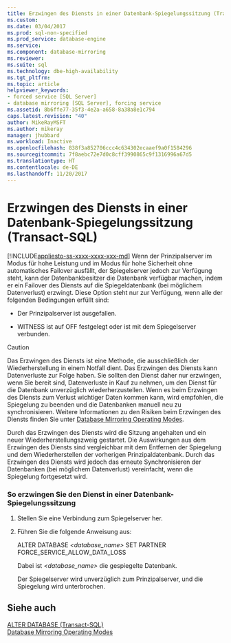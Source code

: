 ```yaml
---
title: Erzwingen des Diensts in einer Datenbank-Spiegelungssitzung (Transact-SQL) | Microsoft-Dokumentation
ms.custom: 
ms.date: 03/04/2017
ms.prod: sql-non-specified
ms.prod_service: database-engine
ms.service: 
ms.component: database-mirroring
ms.reviewer: 
ms.suite: sql
ms.technology: dbe-high-availability
ms.tgt_pltfrm: 
ms.topic: article
helpviewer_keywords:
- forced service [SQL Server]
- database mirroring [SQL Server], forcing service
ms.assetid: 8b6ffe77-35f3-4e2a-a658-8a38a8e1c794
caps.latest.revision: "40"
author: MikeRayMSFT
ms.author: mikeray
manager: jhubbard
ms.workload: Inactive
ms.openlocfilehash: 838f3a852706ccc4c634302ecaaef9a0f1584296
ms.sourcegitcommit: 7f8aebc72e7d0c8cff3990865c9f1316996a67d5
ms.translationtype: HT
ms.contentlocale: de-DE
ms.lasthandoff: 11/20/2017
---
```

# <a name="force-service-in-a-database-mirroring-session-transact-sql"></a>Erzwingen des Diensts in einer Datenbank-Spiegelungssitzung (Transact-SQL)
[!INCLUDE[appliesto-ss-xxxx-xxxx-xxx-md](../../includes/appliesto-ss-xxxx-xxxx-xxx-md.md)] Wenn der Prinzipalserver im Modus für hohe Leistung und im Modus für hohe Sicherheit ohne automatisches Failover ausfällt, der Spiegelserver jedoch zur Verfügung steht, kann der Datenbankbesitzer die Datenbank verfügbar machen, indem er ein Failover des Diensts auf die Spiegeldatenbank (bei möglichem Datenverlust) erzwingt. Diese Option steht nur zur Verfügung, wenn alle der folgenden Bedingungen erfüllt sind:  
  
-   Der Prinzipalserver ist ausgefallen.  
  
-   WITNESS ist auf OFF festgelegt oder ist mit dem Spiegelserver verbunden.  
  
> [!CAUTION]  
>  Das Erzwingen des Diensts ist eine Methode, die ausschließlich der Wiederherstellung in einem Notfall dient. Das Erzwingen des Diensts kann Datenverluste zur Folge haben. Sie sollten den Dienst daher nur erzwingen, wenn Sie bereit sind, Datenverluste in Kauf zu nehmen, um den Dienst für die Datenbank unverzüglich wiederherzustellen. Wenn es beim Erzwingen des Diensts zum Verlust wichtiger Daten kommen kann, wird empfohlen, die Spiegelung zu beenden und die Datenbanken manuell neu zu synchronisieren. Weitere Informationen zu den Risiken beim Erzwingen des Diensts finden Sie unter [Database Mirroring Operating Modes](../../database-engine/database-mirroring/database-mirroring-operating-modes.md).  
  
 Durch das Erzwingen des Diensts wird die Sitzung angehalten und ein neuer Wiederherstellungszweig gestartet. Die Auswirkungen aus dem Erzwingen des Diensts sind vergleichbar mit dem Entfernen der Spiegelung und dem Wiederherstellen der vorherigen Prinzipaldatenbank. Durch das Erzwingen des Diensts wird jedoch das erneute Synchronisieren der Datenbanken (bei möglichem Datenverlust) vereinfacht, wenn die Spiegelung fortgesetzt wird.  
  
### <a name="to-force-service-in-a-database-mirroring-session"></a>So erzwingen Sie den Dienst in einer Datenbank-Spiegelungssitzung  
  
1.  Stellen Sie eine Verbindung zum Spiegelserver her.  
  
2.  Führen Sie die folgende Anweisung aus:  
  
     ALTER DATABASE *<database_name>* SET PARTNER FORCE_SERVICE_ALLOW_DATA_LOSS  
  
     Dabei ist *<database_name>* die gespiegelte Datenbank.  
  
     Der Spiegelserver wird unverzüglich zum Prinzipalserver, und die Spiegelung wird unterbrochen.  
  
## <a name="see-also"></a>Siehe auch  
 [ALTER DATABASE &#40;Transact-SQL&#41;](../../t-sql/statements/alter-database-transact-sql.md)   
 [Database Mirroring Operating Modes](../../database-engine/database-mirroring/database-mirroring-operating-modes.md)  
  
  
